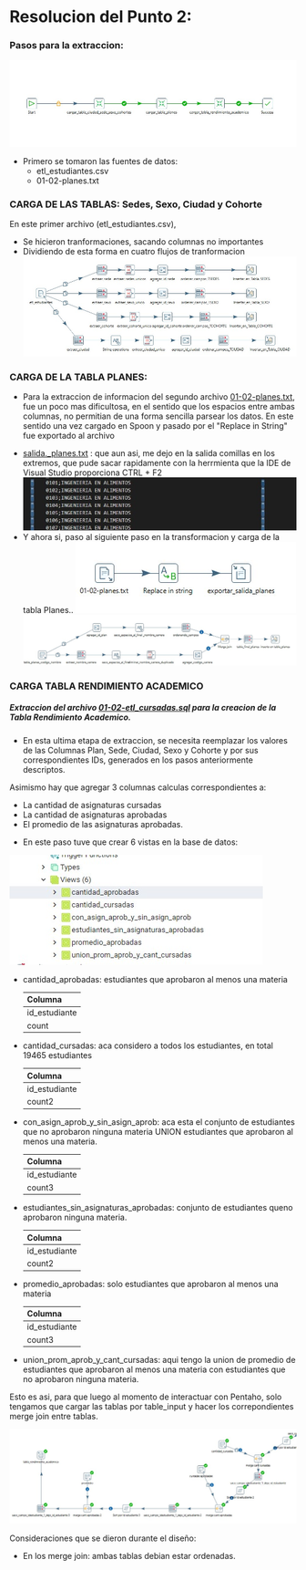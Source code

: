 # Resolucion del Punto 2: 
### Pasos para la extraccion: 

![proceso ETL extraccion tranformacion y carga en tablas](img/proceso_etl_p2tp01.jpg)

+ Primero se tomaron las fuentes de datos: 
    - etl_estudiantes.csv 
    - 01-02-planes.txt

### CARGA DE LAS TABLAS: Sedes, Sexo, Ciudad y Cohorte
En este primer archivo (etl_estudiantes.csv), 
* Se hicieron tranformaciones, sacando columnas no importantes
* Dividiendo de esta forma en cuatro flujos de tranformacion
![extraccion de datos de las Tablas Sedes, Sexo Cohorte y Ciudad](img/extraccion-tablas-primarias.jpg)

### CARGA DE LA TABLA PLANES: 
* Para la extraccion de informacion del segundo archivo [01-02-planes.txt](data/01-02-planes.txt), fue un poco mas dificultosa, en el sentido que los espacios entre ambas columnas, no permitian de una forma sencilla parsear los datos. 
En este sentido una vez cargado en Spoon y pasado por el "Replace in String" fue exportado al archivo 
- [salida._planes.txt](data/salida_planes.txt) : que aun asi, me dejo en la salida comillas en los extremos, que pude sacar rapidamente con la herrmienta que la IDE de Visual Studio proporciona CTRL + F2
![sacado de comilla](img/uso-visual-studio.jpg)
- Y ahora si, paso al siguiente paso en la transformacion y carga de la tabla Planes..
![Extraccion en Spoon](img/extraccion-tabla-planes.jpg)
![Extraccion Transformacion Carga Tabla Planes](img/carga-tabla-planes-2.jpg)

### CARGA TABLA RENDIMIENTO ACADEMICO
##### Extraccion del archivo [01-02-etl_cursadas.sql](data/01-02-etl_cursadas.sql) para la creacion de la Tabla Rendimiento Academico.

+ En esta ultima etapa de extraccion, se necesita reemplazar los valores de las Columnas Plan, Sede, Ciudad, Sexo y Cohorte y  por sus correspondientes IDs, generados en los pasos anteriormente descriptos. 

Asimismo hay que agregar 3 columnas calculas correspondientes a: 
- La cantidad de asignaturas cursadas
- La cantidad de asignaturas aprobadas
- El promedio de las asignaturas aprobadas. 

+ En este paso tuve que crear 6 vistas en la base de datos:     

![Views rendimiento academico](img/creacion-views-rendimiento-academico.jpg)

- cantidad_aprobadas: estudiantes que aprobaron al menos una materia

    |    Columna     |    
    | -------------- |
    | id_estudiante  |
    |    count       |

- cantidad_cursadas: aca considero a todos los estudiantes, en total 19465 estudiantes

    |    Columna     |    
    | -------------- |
    | id_estudiante  |
    |    count2      |

- con_asign_aprob_y_sin_asign_aprob: aca esta el conjunto de estudiantes que no aprobaron ninguna materia UNION estudiantes que aprobaron al menos una materia. 

    |    Columna     |    
    | -------------- |
    | id_estudiante  |
    |    count3      |

- estudiantes_sin_asignaturas_aprobadas: conjunto de estudiantes queno aprobaron ninguna materia. 

    |    Columna     |
    | -------------- |
    | id_estudiante  |
    |    count2      |

- promedio_aprobadas: solo estudiantes que aprobaron al menos una materia

    |    Columna     |
    | -------------- |
    | id_estudiante  |
    |    count3      |

- union_prom_aprob_y_cant_cursadas: aqui tengo la union de promedio de estudiantes que aprobaron al menos una materia con estudiantes que no aprobaron ninguna materia. 

Esto es asi, para que luego al momento de interactuar con Pentaho, solo tengamos que cargar las tablas por table_input y hacer los correpondientes merge join entre tablas. 

![uso de views en spoon](img/uso-views-en-spoon.jpg)

Consideraciones que se dieron durante el diseño:
-  En los merge join: ambas tablas debian estar ordenadas. 

